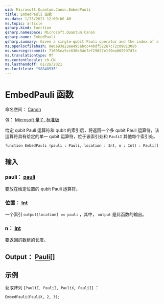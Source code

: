```yaml
---
uid: Microsoft.Quantum.Canon.EmbedPauli
title: EmbedPauli 函数
ms.date: 1/23/2021 12:00:00 AM
ms.topic: article
qsharp.kind: function
qsharp.namespace: Microsoft.Quantum.Canon
qsharp.name: EmbedPauli
qsharp.summary: Given a single-qubit Pauli operator and the index of a qubit, returns a multi-qubit Pauli operator with the given single-qubit operator at that index and `PauliI` at every other index.
ms.openlocfilehash: 0e6a93e22ee495abcc44bdf522e7c72c0981308b
ms.sourcegitcommit: 71605ea9cc630e84e7ef29027e1f0ea06299747e
ms.translationtype: MT
ms.contentlocale: zh-CN
ms.lasthandoff: 01/26/2021
ms.locfileid: "98840535"
---
```

# <a name="embedpauli-function"></a>EmbedPauli 函数

命名空间： [Canon](xref:Microsoft.Quantum.Canon)

包： [Microsoft 量子. 标准版](https://nuget.org/packages/Microsoft.Quantum.Standard)


给定 qubit Pauli 运算符和 qubit 的索引后，将返回一个多 qubit Pauli 运算符，该运算符具有给定的单一 qubit 运算符，位于该索引处和 `PauliI` 其他每个索引处。

```qsharp
function EmbedPauli (pauli : Pauli, location : Int, n : Int) : Pauli[]
```


## <a name="input"></a>输入

### <a name="pauli--pauli"></a>pauli： [pauli](xref:microsoft.quantum.lang-ref.pauli)

要放在给定位置的 qubit Pauli 运算符。


### <a name="location--int"></a>位置： [Int](xref:microsoft.quantum.lang-ref.int)

一个索引 `output[location] == pauli` ，其中， `output` 是此函数的输出。


### <a name="n--int"></a>n： [Int](xref:microsoft.quantum.lang-ref.int)

要返回的数组的长度。



## <a name="output--pauli"></a>Output： [Pauli](xref:microsoft.quantum.lang-ref.pauli)[]



## <a name="example"></a>示例

获取阵列 `[PauliI, PauliI, PauliX, PauliI]` ：

```qsharp
EmbedPauli(PauliX, 2, 3);
```